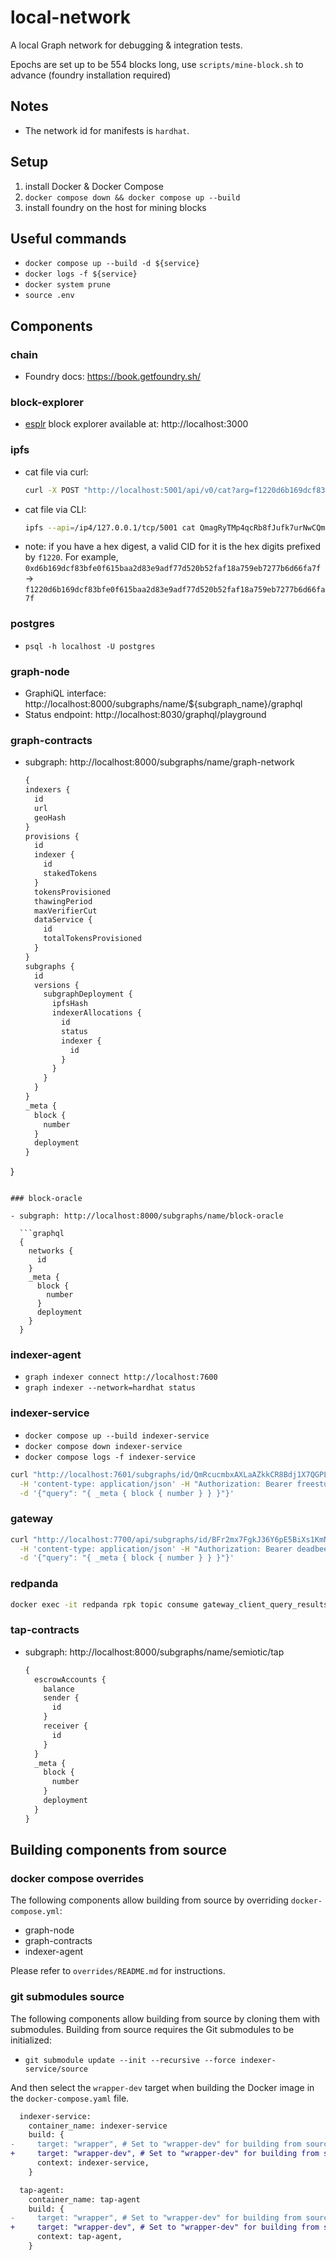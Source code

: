 # local-network

A local Graph network for debugging & integration tests.

Epochs are set up to be 554 blocks long, use `scripts/mine-block.sh` to advance (foundry installation required)

## Notes

- The network id for manifests is `hardhat`.

## Setup

1. install Docker & Docker Compose
2. `docker compose down && docker compose up --build`
3. install foundry on the host for mining blocks

## Useful commands

- `docker compose up --build -d ${service}`
- `docker logs -f ${service}`
- `docker system prune`
- `source .env`

## Components
### chain

- Foundry docs: https://book.getfoundry.sh/

### block-explorer

- [esplr](https://github.com/paulmillr/esplr) block explorer available at: http://localhost:3000

### ipfs

- cat file via curl:
  ```bash
  curl -X POST "http://localhost:5001/api/v0/cat?arg=f1220d6b169dcf83bfe0f615baa2d83e9adf77d520b52faf18a759eb7277b6d66fa7f"
  ```
- cat file via CLI:
  ```bash
  ipfs --api=/ip4/127.0.0.1/tcp/5001 cat QmagRyTMp4qcRb8fJufk7urNwCQmmUEB9mC6nxHQuKwydb
  ```
- note: if you have a hex digest, a valid CID for it is the hex digits prefixed by `f1220`. For example, `0xd6b169dcf83bfe0f615baa2d83e9adf77d520b52faf18a759eb7277b6d66fa7f` -> `f1220d6b169dcf83bfe0f615baa2d83e9adf77d520b52faf18a759eb7277b6d66fa7f`

### postgres

- `psql -h localhost -U postgres`

### graph-node

- GraphiQL interface: http://localhost:8000/subgraphs/name/${subgraph_name}/graphql
- Status endpoint: http://localhost:8030/graphql/playground

### graph-contracts

- subgraph: http://localhost:8000/subgraphs/name/graph-network

  ```graphql
  {
  indexers {
    id
    url
    geoHash
  }
  provisions {
    id
    indexer {
      id
      stakedTokens
    }
    tokensProvisioned
    thawingPeriod
    maxVerifierCut
    dataService {
      id
      totalTokensProvisioned
    }
  }
  subgraphs {
    id
    versions {
      subgraphDeployment {
        ipfsHash
        indexerAllocations {
          id
          status
          indexer {
            id
          }
        }
      }
    }
  }
  _meta {
    block {
      number
    }
    deployment
  }
}
```

### block-oracle

- subgraph: http://localhost:8000/subgraphs/name/block-oracle

  ```graphql
  {
    networks {
      id
    }
    _meta {
      block {
        number
      }
      deployment
    }
  }
  ```

### indexer-agent

- `graph indexer connect http://localhost:7600`
- `graph indexer --network=hardhat status`

### indexer-service

- `docker compose up --build indexer-service`
- `docker compose down indexer-service`
- `docker compose logs -f indexer-service`

```bash
curl "http://localhost:7601/subgraphs/id/QmRcucmbxAXLaAZkkCR8Bdj1X7QGPLjfRmQ5H6tFhGqiHX" \
  -H 'content-type: application/json' -H "Authorization: Bearer freestuff" \
  -d '{"query": "{ _meta { block { number } } }"}'
```

### gateway

```bash
curl "http://localhost:7700/api/subgraphs/id/BFr2mx7FgkJ36Y6pE5BiXs1KmNUmVDCnL82KUSdcLW1g" \
  -H 'content-type: application/json' -H "Authorization: Bearer deadbeefdeadbeefdeadbeefdeadbeef" \
  -d '{"query": "{ _meta { block { number } } }"}'
```

### redpanda

```bash
docker exec -it redpanda rpk topic consume gateway_client_query_results --brokers="localhost:9092"
```

### tap-contracts

- subgraph: http://localhost:8000/subgraphs/name/semiotic/tap

  ```graphql
  {
    escrowAccounts {
      balance
      sender {
        id
      }
      receiver {
        id
      }
    }
    _meta {
      block {
        number
      }
      deployment
    }
  }
  ```


## Building components from source

### docker compose overrides
The following components allow building from source by overriding `docker-compose.yml`:
- graph-node
- graph-contracts
- indexer-agent

Please refer to `overrides/README.md` for instructions.

### git submodules source
The following components allow building from source by cloning them with submodules. Building from source requires the Git submodules to be initialized:

- `git submodule update --init --recursive --force indexer-service/source`

And then select the `wrapper-dev` target when building the Docker image in the `docker-compose.yaml` file.

```diff
  indexer-service:
    container_name: indexer-service
    build: { 
-     target: "wrapper", # Set to "wrapper-dev" for building from source
+     target: "wrapper-dev", # Set to "wrapper-dev" for building from source
      context: indexer-service,
    }

  tap-agent:
    container_name: tap-agent
    build: { 
-     target: "wrapper", # Set to "wrapper-dev" for building from source
+     target: "wrapper-dev", # Set to "wrapper-dev" for building from source
      context: tap-agent,
    }
```